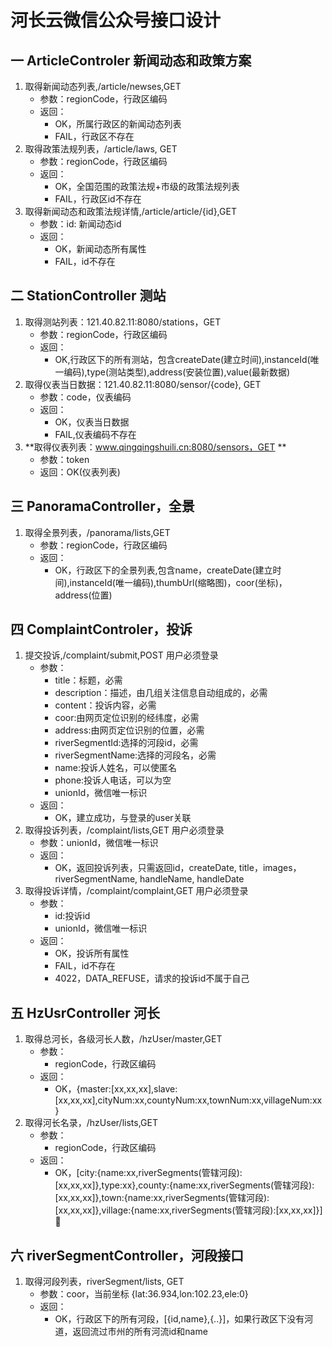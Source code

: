 # 河长云微信公众号接口设计
## 一 ArticleControler 新闻动态和政策方案 
1. 取得新闻动态列表,/article/newses,GET
    * 参数：regionCode，行政区编码
    * 返回：
        * OK，所属行政区的新闻动态列表
        * FAIL，行政区不存在
2. 取得政策法规列表，/article/laws, GET
    * 参数：regionCode，行政区编码
    * 返回：
        * OK，全国范围的政策法规+市级的政策法规列表  
        * FAIL，行政区id不存在
3. 取得新闻动态和政策法规详情,/article/article/{id},GET
    * 参数：id: 新闻动态id
    * 返回：
        * OK，新闻动态所有属性
        * FAIL，id不存在

## 二 StationController 测站
1. 取得测站列表：121.40.82.11:8080/stations，GET
    * 参数：regionCode，行政区编码
    * 返回：
        * OK,行政区下的所有测站，包含createDate(建立时间),instanceId(唯一编码),type(测站类型),address(安装位置),value(最新数据)
2. 取得仪表当日数据：121.40.82.11:8080/sensor/{code}, GET    
    * 参数：code，仪表编码
    * 返回：
        * OK，仪表当日数据
        * FAIL,仪表编码不存在
3. **取得仪表列表：www.qingqingshuili.cn:8080/sensors，GET **
    * 参数：token
    * 返回：OK(仪表列表)

## 三 PanoramaController，全景
1. 取得全景列表，/panorama/lists,GET
    * 参数：regionCode，行政区编码
    * 返回：
        * OK，行政区下的全景列表,包含name，createDate(建立时间),instanceId(唯一编码),thumbUrl(缩略图)，coor(坐标)，address(位置)

## 四 ComplaintControler，投诉
1. 提交投诉,/complaint/submit,POST
    用户必须登录
    * 参数：
        * title：标题，必需
        * description：描述，由几组关注信息自动组成的，必需
        * content：投诉内容，必需
        * coor:由网页定位识别的经纬度，必需
        * address:由网页定位识别的位置，必需
        * riverSegmentId:选择的河段id，必需
        * riverSegmentName:选择的河段名，必需
        * name:投诉人姓名，可以使匿名
        * phone:投诉人电话，可以为空
        * unionId，微信唯一标识
    * 返回：
        * OK，建立成功，与登录的user关联
2. 取得投诉列表，/complaint/lists,GET
    用户必须登录
    * 参数：unionId，微信唯一标识
    * 返回：
        * OK，返回投诉列表，只需返回id，createDate, title，images，riverSegmentName, handleName, handleDate
3. 取得投诉详情，/complaint/complaint,GET
    用户必须登录
    * 参数：
        * id:投诉id
        * unionId，微信唯一标识
    * 返回：
        * OK，投诉所有属性
        * FAIL，id不存在
        * 4022，DATA_REFUSE，请求的投诉id不属于自己

## 五 HzUsrController 河长
1. 取得总河长，各级河长人数，/hzUser/master,GET
    * 参数：
        * regionCode，行政区编码
    * 返回：
        * OK，{master:[xx,xx,xx],slave:[xx,xx,xx],cityNum:xx,countyNum:xx,townNum:xx,villageNum:xx}
2. 取得河长名录，/hzUser/lists,GET
    * 参数：
        * regionCode，行政区编码
    * 返回： 
        * OK，[city:{name:xx,riverSegments(管辖河段):[xx,xx,xx]},type:xx},county:{name:xx,riverSegments(管辖河段):[xx,xx,xx]},town:{name:xx,riverSegments(管辖河段):[xx,xx,xx]},village:{name:xx,riverSegments(管辖河段):[xx,xx,xx]}]


## 六 riverSegmentController，河段接口
1. 取得河段列表，riverSegment/lists, GET
    * 参数：coor，当前坐标 {lat:36.934,lon:102.23,ele:0}
    * 返回：
        * OK，行政区下的所有河段，[{id,name},{..}]，如果行政区下没有河道，返回流过市州的所有河流id和name

